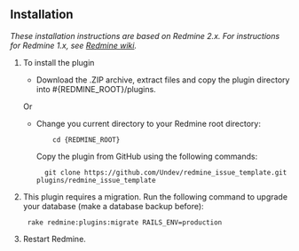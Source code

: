 
## Installation

*These installation instructions are based on Redmine 2.x. For instructions for Redmine 1.x, see [Redmine wiki](http://www.redmine.org/projects/redmine/wiki/Plugins).*

1. To install the plugin
    * Download the .ZIP archive, extract  files and copy the plugin directory into #{REDMINE_ROOT}/plugins.
    
    Or

    * Change you current directory to your Redmine root directory:  

              cd {REDMINE_ROOT}
 
      Copy the plugin from GitHub using the following commands:

            git clone https://github.com/Undev/redmine_issue_template.git plugins/redmine_issue_template

2. This plugin requires a migration. Run the following command to upgrade your database (make a database backup before):  

        rake redmine:plugins:migrate RAILS_ENV=production

3. Restart Redmine.
